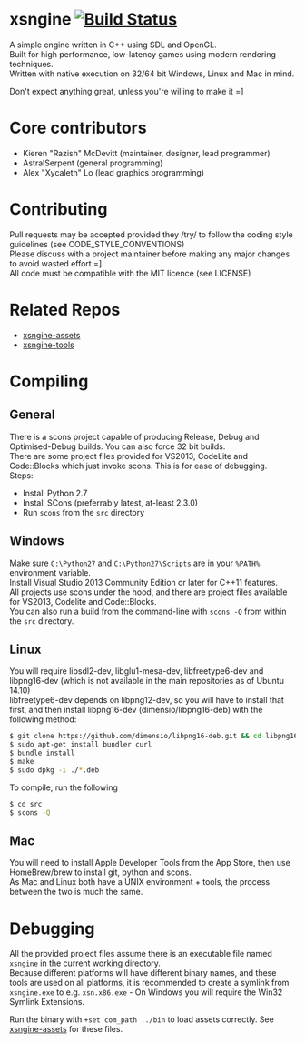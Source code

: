 # xsngine [![Build Status](https://travis-ci.org/Razish/xsngine.svg?branch=master)](https://travis-ci.org/Razish/xsngine) #
A simple engine written in C++ using SDL and OpenGL.  
Built for high performance, low-latency games using modern rendering techniques.  
Written with native execution on 32/64 bit Windows, Linux and Mac in mind.

Don't expect anything great, unless you're willing to make it =]

# Core contributors #

* Kieren "Razish" McDevitt (maintainer, designer, lead programmer)
* AstralSerpent (general programming)
* Alex "Xycaleth" Lo (lead graphics programming)

# Contributing #

Pull requests may be accepted provided they /try/ to follow the coding style guidelines (see CODE_STYLE_CONVENTIONS)  
Please discuss with a project maintainer before making any major changes to avoid wasted effort =]  
All code must be compatible with the MIT licence (see LICENSE)

# Related Repos #
* [xsngine-assets](https://github.com/Razish/xsngine-assets)
* [xsngine-tools](https://github.com/Razish/xsngine-tools)

# Compiling #

## General ##
There is a scons project capable of producing Release, Debug and Optimised-Debug builds. You can also force 32 bit builds.  
There are some project files provided for VS2013, CodeLite and Code::Blocks which just invoke scons. This is for ease of debugging.  
Steps:
* Install Python 2.7
* Install SCons (preferrably latest, at-least 2.3.0)
* Run `scons` from the `src` directory


## Windows ##

Make sure `C:\Python27` and `C:\Python27\Scripts` are in your `%PATH%` environment variable.  
Install Visual Studio 2013 Community Edition or later for C++11 features.  
All projects use scons under the hood, and there are project files available for VS2013, Codelite and Code::Blocks.  
You can also run a build from the command-line with `scons -Q` from within the `src` directory.

## Linux ##

You will require libsdl2-dev, libglu1-mesa-dev, libfreetype6-dev and libpng16-dev (which is not available in the main repositories as of Ubuntu 14.10)  
libfreetype6-dev depends on libpng12-dev, so you will have to install that first, and then install libpng16-dev (dimensio/libpng16-deb) with the following method:

```bash
$ git clone https://github.com/dimensio/libpng16-deb.git && cd libpng16-deb
$ sudo apt-get install bundler curl
$ bundle install
$ make
$ sudo dpkg -i ./*.deb
```

To compile, run the following  
```bash
$ cd src
$ scons -Q
```

## Mac ##

You will need to install Apple Developer Tools from the App Store, then use HomeBrew/brew to install git, python and scons.  
As Mac and Linux both have a UNIX environment + tools, the process between the two is much the same.


# Debugging #
All the provided project files assume there is an executable file named `xsngine` in the current working directory.  
Because different platforms will have different binary names, and these tools are used on all platforms, it is recommended to create a symlink from `xsngine.exe` to e.g. `xsn.x86.exe` - On Windows you will require the Win32 Symlink Extensions.  

Run the binary with `+set com_path ../bin` to load assets correctly. See [xsngine-assets](https://github.com/Razish/xsngine-assets) for these files.
